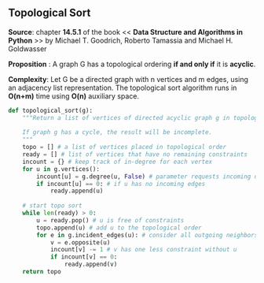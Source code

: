 ## Topological Sort

**Source**: chapter **14.5.1** of the book << **Data Structure and Algorithms in Python** >> by Michael T. Goodrich, Roberto Tamassia and Michael H. Goldwasser

**Proposition** : A graph G has a topological ordering **if and only if** it is **acyclic**.

**Complexity**: Let G be a directed graph with n vertices and m edges, using an adjacency list representation. The topological sort algorithm runs in **O(n+m)** time using **O(n)** auxiliary space.

```python
def topological_sort(g):
    """Return a list of vertices of directed acyclic graph g in topological order. 
    
    If graph g has a cycle, the result will be incomplete.
    """
    topo = [] # a list of vertices placed in topological order
    ready = [] # list of vertices that have no remaining constraints
    incount = {} # keep track of in-degree for each vertex
    for u in g.vertices():
        incount[u] = g.degree(u, False) # parameter requests incoming degree
        if incount[u] == 0: # if u has no incoming edges
            ready.append(u)
    
    # start topo sort
    while len(ready) > 0:
        u = ready.pop() # u is free of constraints
        topo.append(u) # add u to the topological order
        for e in g.incident_edges(u): # consider all outgoing neighbors of u
            v = e.opposite(u)
            incount[v] -= 1 # v has one less constraint without u
            if incount[v] == 0:
                ready.append(v)
    return topo
```
